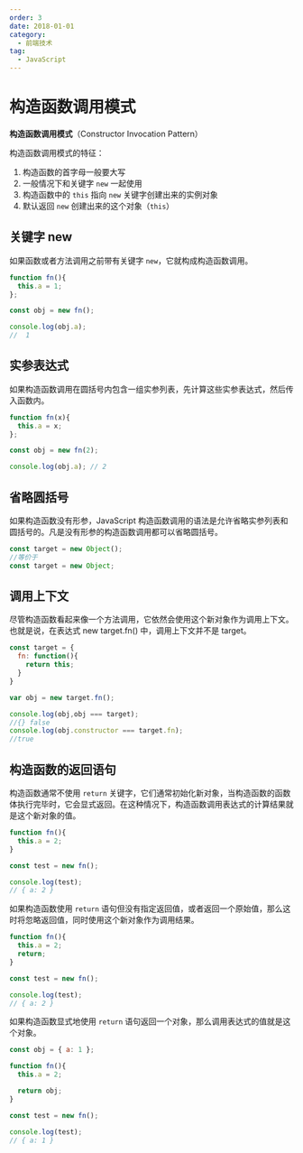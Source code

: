 ```yaml
---
order: 3
date: 2018-01-01
category:
  - 前端技术
tag:
  - JavaScript
---
```


# 构造函数调用模式

**构造函数调用模式**（Constructor Invocation Pattern）

构造函数调用模式的特征：

1. 构造函数的首字母一般要大写
2. 一般情况下和关键字 `new` 一起使用
3. 构造函数中的 `this` 指向 `new` 关键字创建出来的实例对象
4. 默认返回 `new` 创建出来的这个对象（`this`）

## 关键字 new

如果函数或者方法调用之前带有关键字 `new`，它就构成构造函数调用。

```js
function fn(){
  this.a = 1;
};

const obj = new fn();

console.log(obj.a);
//	1
```

## 实参表达式

如果构造函数调用在圆括号内包含一组实参列表，先计算这些实参表达式，然后传入函数内。

```js
function fn(x){
  this.a = x;
};

const obj = new fn(2);

console.log(obj.a); // 2
```

## 省略圆括号

如果构造函数没有形参，JavaScript 构造函数调用的语法是允许省略实参列表和圆括号的。凡是没有形参的构造函数调用都可以省略圆括号。

```js
const target = new Object();
//等价于
const target = new Object;
```

## 调用上下文

尽管构造函数看起来像一个方法调用，它依然会使用这个新对象作为调用上下文。也就是说，在表达式 new target.fn() 中，调用上下文并不是 target。

```js
const target = {
  fn: function(){
    return this;
  }
}

var obj = new target.fn();

console.log(obj,obj === target);
//{} false
console.log(obj.constructor === target.fn);
//true

```

## 构造函数的返回语句

构造函数通常不使用 `return` 关键字，它们通常初始化新对象，当构造函数的函数体执行完毕时，它会显式返回。在这种情况下，构造函数调用表达式的计算结果就是这个新对象的值。

```js
function fn(){
  this.a = 2;
}

const test = new fn();

console.log(test);
// { a: 2 }
```

如果构造函数使用 `return` 语句但没有指定返回值，或者返回一个原始值，那么这时将忽略返回值，同时使用这个新对象作为调用结果。

```js
function fn(){
  this.a = 2;
  return;
}

const test = new fn();

console.log(test);
// { a: 2 }
```

如果构造函数显式地使用 `return` 语句返回一个对象，那么调用表达式的值就是这个对象。

```js
const obj = { a: 1 };

function fn(){
  this.a = 2;

  return obj;
}

const test = new fn();

console.log(test);
// { a: 1 }
```
